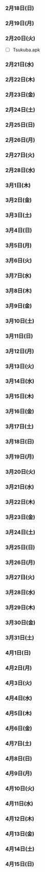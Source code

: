 ### 2月18日(日)
### 2月19日(月)
### 2月20日(火)
* [ ] Tsukuba.apk
### 2月21日(水)
### 2月22日(木)
### 2月23日(金)
### 2月24日(土)
### 2月25日(日)
### 2月26日(月)
### 2月27日(火)
### 2月28日(水)
### 3月1日(木)
### 3月2日(金)
### 3月3日(土)
### 3月4日(日)
### 3月5日(月)
### 3月6日(火)
### 3月7日(水)
### 3月8日(木)
### 3月9日(金)
### 3月10日(土)
### 3月11日(日)
### 3月12日(月)
### 3月13日(火)
### 3月14日(水)
### 3月15日(木)
### 3月16日(金)
### 3月17日(土)
### 3月18日(日)
### 3月19日(月)
### 3月20日(火)
### 3月21日(水)
### 3月22日(木)
### 3月23日(金)
### 3月24日(土)
### 3月25日(日)
### 3月26日(月)
### 3月27日(火)
### 3月28日(水)
### 3月29日(木)
### 3月30日(金)
### 3月31日(土)
### 4月1日(日)
### 4月2日(月)
### 4月3日(火)
### 4月4日(水)
### 4月5日(木)
### 4月6日(金)
### 4月7日(土)
### 4月8日(日)
### 4月9日(月)
### 4月10日(火)
### 4月11日(水)
### 4月12日(木)
### 4月13日(金)
### 4月14日(土)
### 4月15日(日)